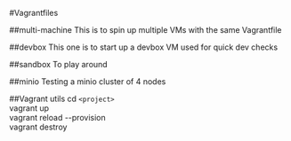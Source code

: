 #Vagrantfiles

##multi-machine
This is to spin up multiple VMs with the same Vagrantfile

##devbox
This one is to start up a devbox VM used for quick dev checks

##sandbox
To play around

##minio
Testing a minio cluster of 4 nodes

##Vagrant utils
cd `<project>`  
vagrant up  
vagrant reload --provision  
vagrant destroy  
